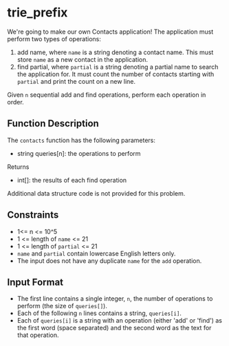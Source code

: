 # trie_prefix

We're going to make our own Contacts application! The application must perform two types of operations:

1) add name, where `name` is a string denoting a contact name. This must store `name` as a new contact in the application.
2) find partial, where `partial` is a string denoting a partial name to search the application for. It must count the number of contacts starting with `partial` and print the count on a new line.

Given `n` sequential add and find operations, perform each operation in order.

## Function Description

The `contacts` function has the following parameters:

* string queries[n]: the operations to perform

Returns

* int[]: the results of each find operation

Additional data structure code is not provided for this problem.

## Constraints

* 1<= n <= 10^5
* 1 <= length of `name` <= 21
* 1 <= length of `partial` <= 21
* `name` and `partial` contain lowercase English letters only.
* The input does not have any duplicate `name` for the `add` operation.

## Input Format

* The first line contains a single integer, `n`, the number of operations to perform (the size of `queries[]`).
* Each of the following `n` lines contains a string, `queries[i]`.
* Each of `queries[i]` is a string with an operation (either 'add' or 'find') as the first word (space separated) and the second word as the text for that operation.
